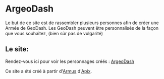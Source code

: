 # ArgeoDash
Le but de ce site est de rassembler plusieurs personnes afin de créer une Armée de GeoDash. Les GeoDash peuvent être personnalisés de la façon que vous souhaîtez, (bien sûr pas de vulgarité)

## Le site:

Rendez-vous ici pour voir les personnages créés : [ArgeoDash](https://niss0u.github.io)

Ce site a été créé à partir d'[Armus](https://apix0n.github.io) d'[Apix](https://github.com/Apix0n).
